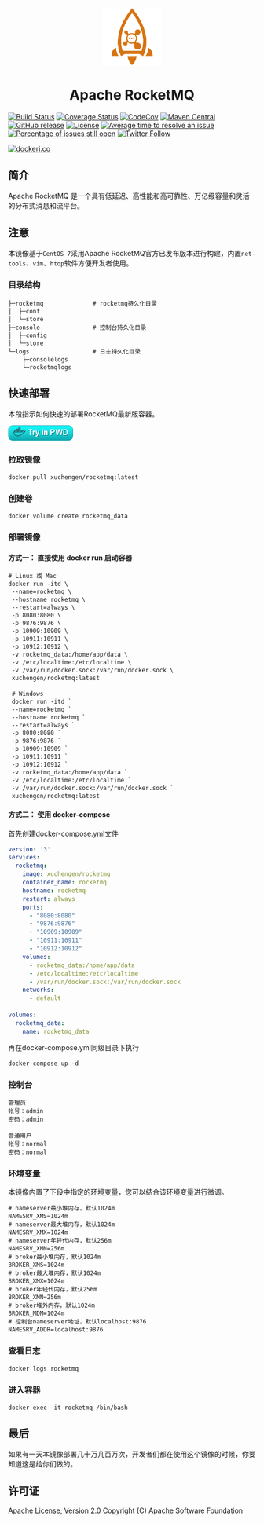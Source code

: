 <p align="center">
    <img width="120" height="120" src="https://raw.githubusercontent.com/Xuchengen/static/master/rocketmq/rmq-logo.png" alt="Apache RocketMQ">
    <h1 align="center">Apache RocketMQ</h1>
</p>

[![Build Status](https://travis-ci.org/apache/rocketmq.svg?branch=master)](https://travis-ci.org/apache/rocketmq)
[![Coverage Status](https://coveralls.io/repos/github/apache/rocketmq/badge.svg?branch=master)](https://coveralls.io/github/apache/rocketmq?branch=master)
[![CodeCov](https://codecov.io/gh/apache/rocketmq/branch/master/graph/badge.svg)](https://codecov.io/gh/apache/rocketmq)
[![Maven Central](https://maven-badges.herokuapp.com/maven-central/org.apache.rocketmq/rocketmq-all/badge.svg)](http://search.maven.org/#search%7Cga%7C1%7Corg.apache.rocketmq)
[![GitHub release](https://img.shields.io/badge/release-download-orange.svg)](https://rocketmq.apache.org/dowloading/releases)
[![License](https://img.shields.io/badge/license-Apache%202-4EB1BA.svg)](https://www.apache.org/licenses/LICENSE-2.0.html)
[![Average time to resolve an issue](http://isitmaintained.com/badge/resolution/apache/rocketmq.svg)](http://isitmaintained.com/project/apache/rocketmq "Average time to resolve an issue")
[![Percentage of issues still open](http://isitmaintained.com/badge/open/apache/rocketmq.svg)](http://isitmaintained.com/project/apache/rocketmq "Percentage of issues still open")
[![Twitter Follow](https://img.shields.io/twitter/follow/ApacheRocketMQ?style=social)](https://twitter.com/intent/follow?screen_name=ApacheRocketMQ)

[![dockeri.co](https://dockeri.co/image/xuchengen/rocketmq)](https://hub.docker.com/r/xuchengen/rocketmq)

## 简介

Apache RocketMQ 是一个具有低延迟、高性能和高可靠性、万亿级容量和灵活的分布式消息和流平台。

## 注意

本镜像基于``CentOS 7``采用Apache RocketMQ官方已发布版本进行构建，内置``net-tools``、``vim``、``htop``软件方便开发者使用。

### 目录结构

```text
├─rocketmq              # rocketmq持久化目录
│  ├─conf                   
│  └─store
├─console               # 控制台持久化目录
│  ├─config
│  └─store
└─logs                  # 日志持久化目录
    ├─consolelogs
    └─rocketmqlogs
```

## 快速部署

本段指示如何快速的部署RocketMQ最新版容器。

<a href="https://labs.play-with-docker.com/?stack=https://raw.githubusercontent.com/Xuchengen/static/master/rocketmq/stack.yml" target="_blank" title="试一试">
    <img src="https://raw.githubusercontent.com/Xuchengen/static/master/rocketmq/button.png" alt="Try in PWD">
</a>

### 拉取镜像

```shell
docker pull xuchengen/rocketmq:latest
```

### 创建卷

```shell
docker volume create rocketmq_data
```

### 部署镜像
#### 方式一： 直接使用 docker run 启动容器
```shell
# Linux 或 Mac
docker run -itd \
 --name=rocketmq \
 --hostname rocketmq \
 --restart=always \
 -p 8080:8080 \
 -p 9876:9876 \
 -p 10909:10909 \
 -p 10911:10911 \
 -p 10912:10912 \
 -v rocketmq_data:/home/app/data \
 -v /etc/localtime:/etc/localtime \
 -v /var/run/docker.sock:/var/run/docker.sock \
 xuchengen/rocketmq:latest
 
 # Windows
 docker run -itd `
 --name=rocketmq `
 --hostname rocketmq `
 --restart=always `
 -p 8080:8080 `
 -p 9876:9876 `
 -p 10909:10909 `
 -p 10911:10911 `
 -p 10912:10912 `
 -v rocketmq_data:/home/app/data `
 -v /etc/localtime:/etc/localtime `
 -v /var/run/docker.sock:/var/run/docker.sock `
 xuchengen/rocketmq:latest
```
#### 方式二： 使用 docker-compose

首先创建docker-compose.yml文件
```yaml
version: '3'
services:
  rocketmq:
    image: xuchengen/rocketmq
    container_name: rocketmq
    hostname: rocketmq
    restart: always
    ports:
      - "8080:8080"
      - "9876:9876"
      - "10909:10909"
      - "10911:10911"
      - "10912:10912"
    volumes:
      - rocketmq_data:/home/app/data
      - /etc/localtime:/etc/localtime
      - /var/run/docker.sock:/var/run/docker.sock
    networks:
      - default

volumes:
  rocketmq_data:
    name: rocketmq_data

```
再在docker-compose.yml同级目录下执行
```shell
docker-compose up -d
```
### 控制台

```text
管理员
帐号：admin
密码：admin

普通用户
帐号：normal
密码：normal
```

### 环境变量

本镜像内置了下段中指定的环境变量，您可以结合该环境变量进行微调。

```shell
# nameserver最小堆内存，默认1024m
NAMESRV_XMS=1024m
# nameserver最大堆内存，默认1024m
NAMESRV_XMX=1024m
# nameserver年轻代内存，默认256m
NAMESRV_XMN=256m
# broker最小堆内存，默认1024m
BROKER_XMS=1024m
# broker最大堆内存，默认1024m
BROKER_XMX=1024m
# broker年轻代内存，默认256m
BROKER_XMN=256m
# broker堆外内存，默认1024m
BROKER_MDM=1024m
# 控制台nameserver地址，默认localhost:9876
NAMESRV_ADDR=localhost:9876
```

### 查看日志

```shell
docker logs rocketmq
```

### 进入容器

```shell
docker exec -it rocketmq /bin/bash
```

## 最后

如果有一天本镜像部署几十万几百万次，开发者们都在使用这个镜像的时候，你要知道这是给你们做的。

## 许可证

[Apache License, Version 2.0](http://www.apache.org/licenses/LICENSE-2.0.html) Copyright (C) Apache Software Foundation
